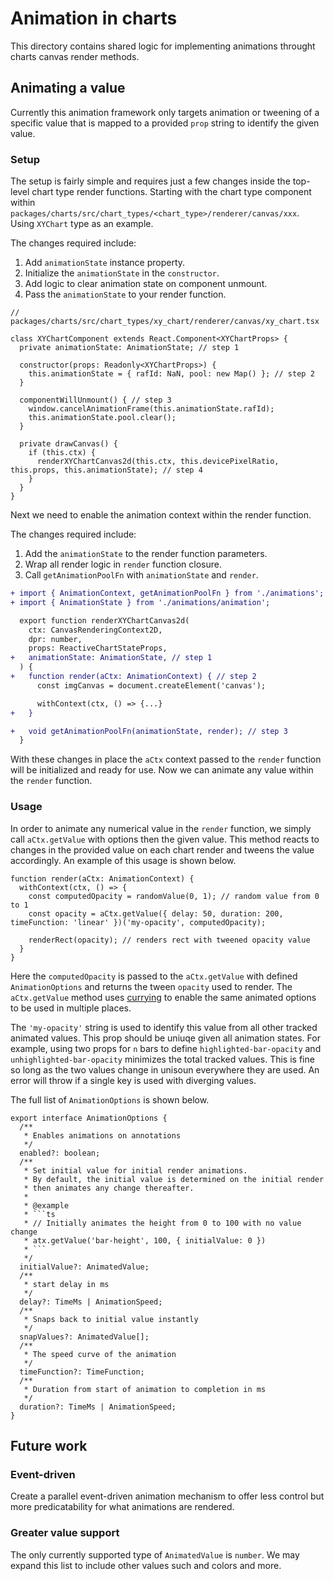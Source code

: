 # Animation in charts

This directory contains shared logic for implementing animations throught charts canvas render methods.

## Animating a value

Currently this animation framework only targets animation or tweening of a specific value that is mapped to a provided `prop` string to identify the given value.

### Setup

The setup is fairly simple and requires just a few changes inside the top-level chart type render functions. Starting with the chart type component within `packages/charts/src/chart_types/<chart_type>/renderer/canvas/xxx`. Using `XYChart` type as an example.

The changes required include:

1) Add `animationState` instance property.
2) Initialize the `animationState` in the `constructor`.
3) Add logic to clear animation state on component unmount.
4) Pass the `animationState` to your render function.

```tsx
// packages/charts/src/chart_types/xy_chart/renderer/canvas/xy_chart.tsx

class XYChartComponent extends React.Component<XYChartProps> {
  private animationState: AnimationState; // step 1

  constructor(props: Readonly<XYChartProps>) {
    this.animationState = { rafId: NaN, pool: new Map() }; // step 2
  }

  componentWillUnmount() { // step 3
    window.cancelAnimationFrame(this.animationState.rafId);
    this.animationState.pool.clear();
  }

  private drawCanvas() {
    if (this.ctx) {
      renderXYChartCanvas2d(this.ctx, this.devicePixelRatio, this.props, this.animationState); // step 4
    }
  }
}
```

Next we need to enable the animation context within the render function.

The changes required include:

1) Add the `animationState` to the render function parameters.
2) Wrap all render logic in `render` function closure.
3) Call `getAnimationPoolFn` with `animationState` and `render`.

```diff
+ import { AnimationContext, getAnimationPoolFn } from './animations';
+ import { AnimationState } from './animations/animation';

  export function renderXYChartCanvas2d(
    ctx: CanvasRenderingContext2D,
    dpr: number,
    props: ReactiveChartStateProps,
+   animationState: AnimationState, // step 1
  ) {
+   function render(aCtx: AnimationContext) { // step 2
      const imgCanvas = document.createElement('canvas');

      withContext(ctx, () => {...}
+   }

+   void getAnimationPoolFn(animationState, render); // step 3
  }
```

With these changes in place the `aCtx` context passed to the `render` function will be initialized and ready for use. Now we can animate any value within the `render` function.

### Usage

In order to animate any numerical value in the `render` function, we simply call `aCtx.getValue` with options then the given value. This method reacts to changes in the provided value on each chart render and tweens the value accordingly. An example of this usage is shown below.

```tsx
function render(aCtx: AnimationContext) {
  withContext(ctx, () => {
    const computedOpacity = randomValue(0, 1); // random value from 0 to 1
    const opacity = aCtx.getValue({ delay: 50, duration: 200, timeFunction: 'linear' })('my-opacity', computedOpacity);

    renderRect(opacity); // renders rect with tweened opacity value
  }
}
```

Here the `computedOpacity` is passed to the `aCtx.getValue` with defined `AnimationOptions` and returns the tween `opacity` used to render. The `aCtx.getValue` method uses [currying](https://javascript.info/currying-partials) to enable the same animated options to be used in multiple places.

The `'my-opacity'` string is used to identify this value from all other tracked animated values. This prop should be uniuqe given all animation states. For example, using two props for `n` bars to define `highlighted-bar-opacity` and `unhighlighted-bar-opacity` minimizes the total tracked values. This is fine so long as the two values change in unisoun everywhere they are used. An error will throw if a single key is used with diverging values.

The full list of `AnimationOptions` is shown below.

```tsx
export interface AnimationOptions {
  /**
   * Enables animations on annotations
   */
  enabled?: boolean;
  /**
   * Set initial value for initial render animations.
   * By default, the initial value is determined on the initial render
   * then animates any change thereafter.
   *
   * @example
   * ```ts
   * // Initially animates the height from 0 to 100 with no value change
   * atx.getValue('bar-height', 100, { initialValue: 0 })
   * ```
   */
  initialValue?: AnimatedValue;
  /**
   * start delay in ms
   */
  delay?: TimeMs | AnimationSpeed;
  /**
   * Snaps back to initial value instantly
   */
  snapValues?: AnimatedValue[];
  /**
   * The speed curve of the animation
   */
  timeFunction?: TimeFunction;
  /**
   * Duration from start of animation to completion in ms
   */
  duration?: TimeMs | AnimationSpeed;
}
```

## Future work

### Event-driven

Create a parallel event-driven animation mechanism to offer less control but more predicatability for what animations are rendered.

### Greater value support

The only currently supported type of `AnimatedValue` is `number`. We may expand this list to include other values such and colors and more.
